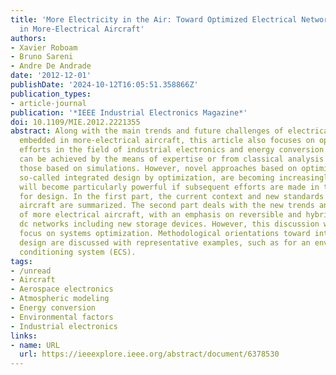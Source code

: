 ```yaml
---
title: 'More Electricity in the Air: Toward Optimized Electrical Networks Embedded
  in More-Electrical Aircraft'
authors:
- Xavier Roboam
- Bruno Sareni
- Andre De Andrade
date: '2012-12-01'
publishDate: '2024-10-12T16:05:51.358866Z'
publication_types:
- article-journal
publication: '*IEEE Industrial Electronics Magazine*'
doi: 10.1109/MIE.2012.2221355
abstract: Along with the main trends and future challenges of electrical networks
  embedded in more-electrical aircraft, this article also focuses on optimization
  efforts in the field of industrial electronics and energy conversion. Optimization
  can be achieved by the means of expertise or from classical analysis methods, especially
  those based on simulations. However, novel approaches based on optimization algorithms,
  so-called integrated design by optimization, are becoming increasingly mature and
  will become particularly powerful if subsequent efforts are made in terms of modeling
  for design. In the first part, the current context and new standards of the more-electrical
  aircraft are summarized. The second part deals with the new trends and challenges
  of more electrical aircraft, with an emphasis on reversible and hybrid high-voltage
  dc networks including new storage devices. However, this discussion will mainly
  focus on systems optimization. Methodological orientations toward integrated optimal
  design are discussed with representative examples, such as for an environmental
  conditioning system (ECS).
tags:
- /unread
- Aircraft
- Aerospace electronics
- Atmospheric modeling
- Energy conversion
- Environmental factors
- Industrial electronics
links:
- name: URL
  url: https://ieeexplore.ieee.org/abstract/document/6378530
---
```

